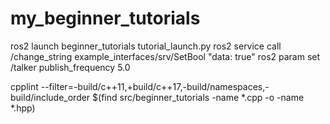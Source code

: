 # my_beginner_tutorials

ros2 launch beginner_tutorials tutorial_launch.py
ros2 service call /change_string example_interfaces/srv/SetBool "data: true"
ros2 param set /talker publish_frequency 5.0


cpplint --filter=-build/c++11,+build/c++17,-build/namespaces,-build/include_order $(find src/beginner_tutorials -name *.cpp -o -name *.hpp)
